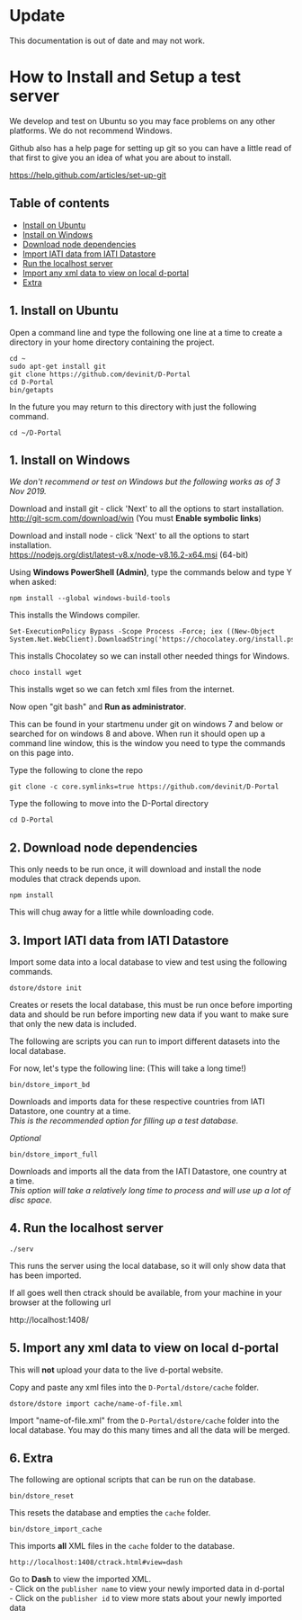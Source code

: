 # Update

This documentation is out of date and may not work.

# How to Install and Setup a test server

We develop and test on Ubuntu so you may face problems on any
other platforms. We do not recommend Windows.

Github also has a help page for setting up git so you can have a 
little read of that first to give you an idea of what you are about 
to install.

https://help.github.com/articles/set-up-git

## Table of contents
  - [Install on Ubuntu](#1-install-on-ubuntu)
  - [Install on Windows](#1-install-on-windows)
  - [Download node dependencies](#2-download-node-dependencies)
  - [Import IATI data from IATI Datastore](#3-import-iati-data-from-iati-datastore)
  - [Run the localhost server](#4-run-the-localhost-server)
  - [Import any xml data to view on local d-portal](#5-import-any-xml-data-to-view-on-local-d-portal)
  - [Extra](#6-extra)


## 1. Install on Ubuntu

Open a command line and type the following one line at a time to 
create a directory in your home directory containing the project.

	cd ~
	sudo apt-get install git
	git clone https://github.com/devinit/D-Portal
	cd D-Portal
	bin/getapts

In the future you may return to this directory with just the 
following command.

	cd ~/D-Portal


## 1. Install on Windows

*We don't recommend or test on Windows but the following works as of 3 Nov 2019.*

Download and install git - click 'Next' to all the options to start installation.  
http://git-scm.com/download/win (You must **Enable symbolic links**)

Download and install node - click 'Next' to all the options to start installation.  
https://nodejs.org/dist/latest-v8.x/node-v8.16.2-x64.msi (64-bit)

Using **Windows PowerShell (Admin)**, type the commands below and type Y when asked:
	
	npm install --global windows-build-tools
	
This installs the Windows compiler.

	Set-ExecutionPolicy Bypass -Scope Process -Force; iex ((New-Object System.Net.WebClient).DownloadString('https://chocolatey.org/install.ps1'))
	
This installs Chocolatey so we can install other needed things for Windows.

	choco install wget
	
This installs wget so we can fetch xml files from the internet.

Now open "git bash" and **Run as administrator**.

  This can be found in your startmenu under git on windows 7 and below or
searched for on windows 8 and above. When run it should open up a command
line window, this is the window you need to type the commands on this page into.

Type the following to clone the repo

	git clone -c core.symlinks=true https://github.com/devinit/D-Portal

Type the following to move into the D-Portal directory

	cd D-Portal


## 2. Download node dependencies

This only needs to be run once, it will download and install the 
node modules that ctrack depends upon.

	npm install
	
This will chug away for a little while downloading code.


## 3. Import IATI data from IATI Datastore

Import some data into a local database to view and 
test using the following commands.

	dstore/dstore init

Creates or resets the local database, this must be run once before 
importing data and should be run before importing new data if you want 
to make sure that only the new data is included.

The following are scripts you can run to import different datasets into the local database.

For now, let's type the following line: (This will take a long time!)

	bin/dstore_import_bd
	
Downloads and imports data for these respective countries from IATI Datastore, one country at a time.  
_This is the recommended option for filling up a test database._


*Optional*

	bin/dstore_import_full
	
Downloads and imports all the data from the IATI Datastore, one country at a time.  
_This option will take a relatively long time to process and will use up a lot of disc space._


## 4. Run the localhost server

	./serv

This runs the server using the local database, so it will only show 
data that has been imported.

If all goes well then ctrack should be available, from your machine 
in your browser at the following url

http://localhost:1408/


## 5. Import any xml data to view on local d-portal

This will **not** upload your data to the live d-portal website.

Copy and paste any xml files into the ```D-Portal/dstore/cache``` folder.

	dstore/dstore import cache/name-of-file.xml

Import "name-of-file.xml" from the ```D-Portal/dstore/cache``` folder into the local database. You may do 
this many times and all the data will be merged.


## 6. Extra

The following are optional scripts that can be run on the database.

	bin/dstore_reset
	
This resets the database and empties the ```cache``` folder.

	bin/dstore_import_cache
	
This imports **all** XML files in the ```cache``` folder to the database.

	http://localhost:1408/ctrack.html#view=dash
	
Go to **Dash** to view the imported XML.  
    - Click on the ```publisher name``` to view your newly imported data in d-portal  
    - Click on the ```publisher id``` to view more stats about your newly imported data

